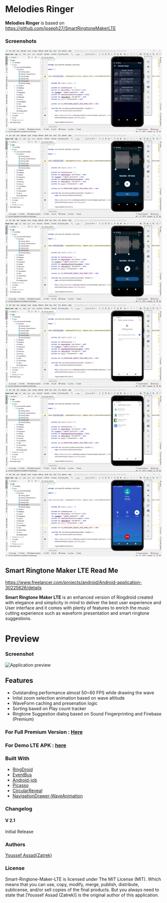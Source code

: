 
# Melodies Ringer

**Melodies Ringer** is based on https://github.com/joseph27/SmartRingtoneMakerLTE

### Screenshots

<img src = "Screenshots/Screenshot_1.png" />
<img src = "Screenshots/Screenshot_2.png" />
<img src = "Screenshots/Screenshot_3.png" />
<img src = "Screenshots/Screenshot_4.png" />
<img src = "Screenshots/Screenshot_5.png" />
<img src = "Screenshots/Screenshot_6.png" />


## Smart Ringtone Maker LTE Read Me

https://www.freelancer.com/projects/android/Android-application-30225626/details

**Smart Ringtone Maker LTE** is an enhanced version of Ringdroid created with elegance and simplicity in mind to deliver the best user experience and User interface and it comes with plenty of features to enrich the music cutting experience such as waveform presentation and smart ringtone suggestions.
# Preview

### Screenshot

![Application preview](https://images2.imgbox.com/3c/e3/ZOpw9CZx_o.jpg)

## Features
 * Outstanding performance almost 50~60 FPS while drawing the wave  
 * Inital zoom selection animation based on wave altitude 
 * WaveForm caching and presenation logic
 * Sorting based on Play count tracker
 * Ringtone Suggestion dialog based on Sound Fingerprinting and Firebase (Premium)
 

### For Full Premium Version : [Here](https://codecanyon.net/item/smart-ringtone-maker/22256598)
### For Demo LTE APK : [here](https://github.com/joseph27/SmartRingtoneMakerLTE/blob/master/app/release/app-debug.apk)

### Built With
- [RingDroid](https://github.com/google/ringdroid)
- [EventBus](https://github.com/greenrobot/EventBus)
- [Android-job](https://github.com/evernote/android-job)
- [Picasso](https://github.com/wasabeef/picasso-transformations)
- [CircularReveal](https://github.com/ozodrukh/CircularReveal)
- [NavigationDrawer-WaveAnimation](https://github.com/joseph27/NavigationDrawer-WaveAnimation)


### Changelog
#### V 2.1
Initial Release
### Authors
[Youssef Assad(Zatrek)](https://codecanyon.net/user/zatrek)
### License

Smart-Ringtone-Maker-LTE is licensed under The MIT License (MIT). Which means that you can use, copy, modify, merge, publish, distribute, sublicense, and/or sell copies of the final products. But you always need to state that [Youssef Assad (Zatrek)] is the original author of this application.
